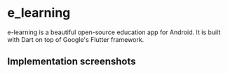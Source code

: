 # e_learning

e-learning is a beautiful open-source education app for Android. It is built with Dart on top of Google's Flutter framework. 

## Implementation screenshots

